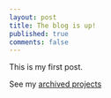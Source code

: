 ```yaml
---
layout: post
title: The blog is up!
published: true
comments: false
---
```


This is my first post.

See my [archived projects](/archives/)
